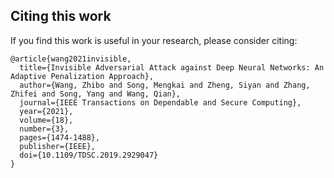 ## Citing this work

If you find this work is useful in your research, please consider citing:

    @article{wang2021invisible,
      title={Invisible Adversarial Attack against Deep Neural Networks: An Adaptive Penalization Approach},
      author={Wang, Zhibo and Song, Mengkai and Zheng, Siyan and Zhang, Zhifei and Song, Yang and Wang, Qian},
      journal={IEEE Transactions on Dependable and Secure Computing},
      year={2021},
      volume={18},
      number={3},
      pages={1474-1488},
      publisher={IEEE},
      doi={10.1109/TDSC.2019.2929047}
    }
    
